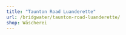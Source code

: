 ```yaml
---
title: "Taunton Road Luanderette"
url: /bridgwater/taunton-road-luanderette/
shop: Wäscherei
---
```

